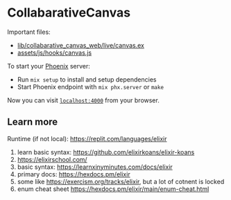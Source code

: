 # CollabarativeCanvas

Important files:

- [lib/collabarative_canvas_web/live/canvas.ex](lib/collabarative_canvas_web/live/canvas.ex)
- [assets/js/hooks/canvas.js](assets/js/hooks/canvas.js)

To start your [Phoenix](https://www.phoenixframework.org/) server:

- Run `mix setup` to install and setup dependencies
- Start Phoenix endpoint with `mix phx.server` or `make`

Now you can visit [`localhost:4000`](http://localhost:4000) from your browser.

## Learn more

Runtime (if not local): https://replit.com/languages/elixir

1. learn basic syntax: https://github.com/elixirkoans/elixir-koans
2. https://elixirschool.com/
3. basic syntax: https://learnxinyminutes.com/docs/elixir
4. primary docs: https://hexdocs.pm/elixir
5. some like https://exercism.org/tracks/elixir, but a lot of cotnent is locked
6. enum cheat sheet https://hexdocs.pm/elixir/main/enum-cheat.html
